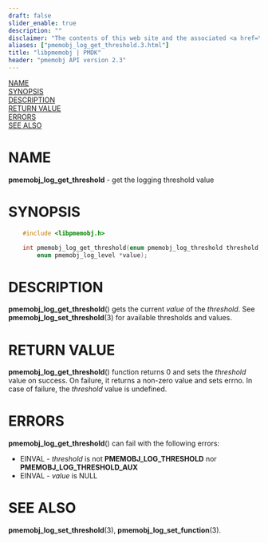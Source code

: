 ```yaml
---
draft: false
slider_enable: true
description: ""
disclaimer: "The contents of this web site and the associated <a href=\"https://github.com/pmem\">GitHub repositories</a> are BSD-licensed open source."
aliases: ["pmemobj_log_get_threshold.3.html"]
title: "libpmemobj | PMDK"
header: "pmemobj API version 2.3"
---
```


[comment]: <> (SPDX-License-Identifier: BSD-3-Clause)
[comment]: <> (Copyright 2024, Intel Corporation)

[comment]: <> (pmemobj_log_get_threshold.3 -- get the logging threshold value)

[NAME](#name)<br />
[SYNOPSIS](#synopsis)<br />
[DESCRIPTION](#description)<br />
[RETURN VALUE](#return-value)<br />
[ERRORS](#errors)<br />
[SEE ALSO](#see-also)<br />

# NAME #

**pmemobj_log_get_threshold** - get the logging threshold value

# SYNOPSIS #

```c
	#include <libpmemobj.h>

	int pmemobj_log_get_threshold(enum pmemobj_log_threshold threshold,
		enum pmemobj_log_level *value);
```

# DESCRIPTION #

**pmemobj_log_get_threshold**() gets the current *value* of the *threshold*.
See **pmemobj_log_set_threshold**(3) for available thresholds and values.

# RETURN VALUE #

**pmemobj_log_get_threshold**() function returns 0 and sets the *threshold* value
on success. On failure, it returns a non-zero value and sets errno.
In case of failure, the *threshold* value is undefined.

# ERRORS #

**pmemobj_log_get_threshold**() can fail with the following errors:

 - EINVAL - *threshold* is not **PMEMOBJ_LOG_THRESHOLD** nor **PMEMOBJ_LOG_THRESHOLD_AUX**
 - EINVAL - *value* is NULL

# SEE ALSO #

**pmemobj_log_set_threshold**(3), **pmemobj_log_set_function**(3).
